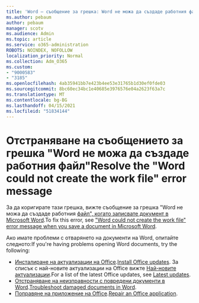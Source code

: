 ```yaml
---
title: 'Word – съобщение за грешка: Word не можа да създаде работния файл'
ms.author: pebaum
author: pebaum
manager: scotv
ms.audience: Admin
ms.topic: article
ms.service: o365-administration
ROBOTS: NOINDEX, NOFOLLOW
localization_priority: Normal
ms.collection: Adm_O365
ms.custom:
- "9000583"
- "3185"
ms.openlocfilehash: 4ab35941bb7e423b4ee53e31765b1d30ef0fde03
ms.sourcegitcommit: 8bc60ec34bc1e40685e3976576e04a2623f63a7c
ms.translationtype: MT
ms.contentlocale: bg-BG
ms.lasthandoff: 04/15/2021
ms.locfileid: "51834144"
---
```

# <a name="resolve-the-word-could-not-create-the-work-file-error-message"></a><span data-ttu-id="29335-102">Отстраняване на съобщението за грешка "Word не можа да създаде работния файл"</span><span class="sxs-lookup"><span data-stu-id="29335-102">Resolve the "Word could not create the work file" error message</span></span>

<span data-ttu-id="29335-103">За да коригирате тази грешка, вижте съобщение за грешка "Word не можа да създаде работния [файл", когато записвате документ в Microsoft Word](https://docs.microsoft.com/office/troubleshoot/word/word-could-not-create-the-work-file).</span><span class="sxs-lookup"><span data-stu-id="29335-103">To fix this error, see ["Word could not create the work file" error message when you save a document in Microsoft Word](https://docs.microsoft.com/office/troubleshoot/word/word-could-not-create-the-work-file).</span></span>

<span data-ttu-id="29335-104">Ако имате проблеми с отварянето на документи на Word, опитайте следното:</span><span class="sxs-lookup"><span data-stu-id="29335-104">If you're having problems opening Word documents, try the following:</span></span>

- <span data-ttu-id="29335-105">[Инсталиране на актуализации на Office](https://support.office.com/article/2ab296f3-7f03-43a2-8e50-46de917611c5).</span><span class="sxs-lookup"><span data-stu-id="29335-105">[Install Office updates](https://support.office.com/article/2ab296f3-7f03-43a2-8e50-46de917611c5).</span></span> <span data-ttu-id="29335-106">За списък с най-новите актуализации на Office вижте [Най-новите актуализации](https://docs.microsoft.com/officeupdates/office-updates-msi).</span><span class="sxs-lookup"><span data-stu-id="29335-106">For a list of the latest Office updates, see [Latest updates](https://docs.microsoft.com/officeupdates/office-updates-msi).</span></span>
- <span data-ttu-id="29335-107">[Отстраняване на неизправности с повредени документи в Word](https://docs.microsoft.com/office/troubleshoot/word/damaged-documents-in-word).</span><span class="sxs-lookup"><span data-stu-id="29335-107">[Troubleshoot damaged documents in Word](https://docs.microsoft.com/office/troubleshoot/word/damaged-documents-in-word).</span></span>
- <span data-ttu-id="29335-108">[Поправяне на приложение на Office](https://support.office.com/Article/Repair-an-Office-application-7821d4b6-7c1d-4205-aa0e-a6b40c5bb88b).</span><span class="sxs-lookup"><span data-stu-id="29335-108">[Repair an Office application](https://support.office.com/Article/Repair-an-Office-application-7821d4b6-7c1d-4205-aa0e-a6b40c5bb88b).</span></span>